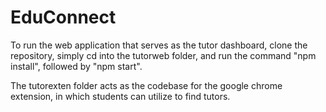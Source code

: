 # EduConnect

To run the web application that serves as the tutor dashboard, clone the repository, simply cd into the tutorweb folder, and run the command "npm install", followed by "npm start".

The tutorexten folder acts as the codebase for the google chrome extension, in which students can utilize to find tutors.
